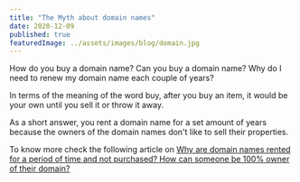 ```yaml
---
title: "The Myth about domain names"
date: 2020-12-09
published: true
featuredImage: ../assets/images/blog/domain.jpg
---
```


How do you buy a domain name? Can you buy a domain name? Why do I need to renew my domain name each couple of years? 

In terms of the meaning of the word buy, after you buy an item, it would be your own until you sell it or throw it away.

As a short answer, you rent a domain name for a set amount of years because the owners of the domain names don't like to sell their properties.

To know more check the following article on [Why are domain names rented for a period of time and not purchased? How can someone be 100% owner of their domain?](https://domsite.io/why-are-domain-names-rented-how-to-be-owner/) 

